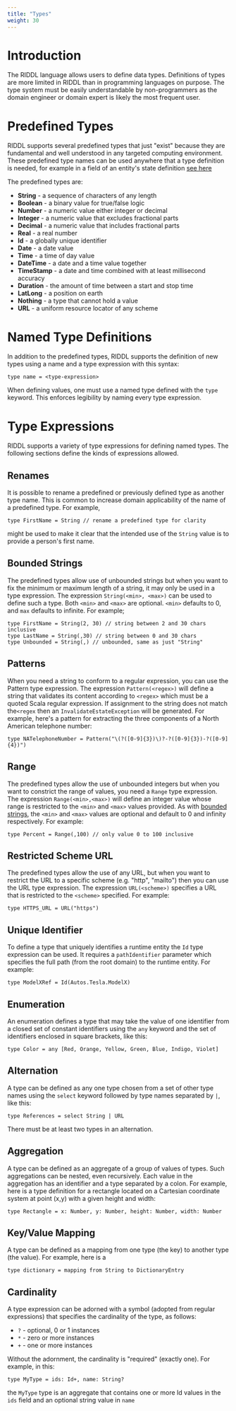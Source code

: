 ```yaml
---
title: "Types"
weight: 30
---
```


# Introduction
The RIDDL language allows users to define data types. Definitions of types
are more limited in RIDDL than in programming languages on purpose. The
type system must be easily understandable by non-programmers as the domain
engineer or domain expert is likely the most frequent user. 

# Predefined Types
RIDDL supports several predefined types that just "exist" because they are
fundamental and well understood in any targeted computing environment. These 
predefined type names can be used anywhere that a type definition is needed,
for example in a field of an entity's state definition 
[see here](domain/context/entity/state)

The predefined  types are: 
* **String** - a sequence of characters of any length 
* **Boolean** - a binary value for true/false logic
* **Number**  - a numeric value either integer or decimal
* **Integer** - a numeric value that excludes fractional parts
* **Decimal** - a numeric value that includes fractional parts
* **Real** - a real number
* **Id** - a globally unique identifier
* **Date** - a date value
* **Time** - a time of day value
* **DateTime** - a date and a time value together
* **TimeStamp** - a date and time combined with at least millisecond accuracy
* **Duration** - the amount of time between a start and stop time
* **LatLong** - a position on earth
* **Nothing** - a type that cannot hold a value
* **URL** - a uniform resource locator of any scheme


# Named Type Definitions
In addition to the predefined types, RIDDL supports the definition of new 
types using a name and a type expression with this syntax:
```riddl
type name = <type-expression>
```

When defining values, one must use a named type defined with the 
`type` keyword. This enforces legibility by naming every type expression.
 
# Type Expressions
RIDDL supports a variety of type expressions for defining named types. The
following sections define the kinds of expressions allowed.

## Renames
It is possible to rename a predefined or previously defined type as another 
type name.  This is common to increase domain applicability of the name of 
a predefined type. For example,
```riddl
type FirstName = String // rename a predefined type for clarity
```
might be used to make it clear that the intended use of the `String` value
is to provide a person's first name.

## Bounded Strings
The predefined types allow use of unbounded strings but when you want to
fix the minimum or maximum length of a string, it may only be used in a type
expression. The expression `String(<min>, <max>)` can be used to define such 
a type. Both `<min>` and `<max>` are optional. `<min>` defaults to 0, and 
`max` defaults to infinite. For example;
```riddl
type FirstName = String(2, 30) // string between 2 and 30 chars inclusive
type LastName = String(,30) // string between 0 and 30 chars
type Unbounded = String(,) // unbounded, same as just "String"
```

## Patterns
When you need a string to conform to a regular expression, you can use the 
Pattern type expression. The expression `Pattern(<regex>)` will define a 
string that validates its content according to `<regex>` which must be a 
quoted Scala regular expression.  If assignment to the string does not match 
the`<regex` then an `InvalidateEstateException` will be generated. For example,
here's a pattern for extracting the three components of a North American 
telephone number: 
```riddl
type NATelephoneNumber = Pattern("\(?([0-9]{3})\)?-?([0-9]{3})-?([0-9]{4})")
```

## Range
The predefined types allow the use of unbounded integers but when you want 
to constrict the range of values, you need a `Range` type expression.  The 
expression `Range(<min>,<max>)` will define an integer value whose range is 
restricted to the `<min>` and `<max>` values provided.  As with [bounded 
strings](./types#Bounded_Strings), the `<min>` and `<max>` values are 
optional and default to 0 and infinity respectively. For example:
```riddl
type Percent = Range(,100) // only value 0 to 100 inclusive
```

## Restricted Scheme URL
The predefined types allow the use of any URL, but when you want to 
restrict the URL to a specific scheme (e.g. "http", "mailto") then you can 
use the URL type expression. The expression `URL(<scheme>)` specifies a URL 
that is restricted to the `<scheme>` specified. For example:
```riddl
type HTTPS_URL = URL("https")
```

## Unique Identifier
To define a type that uniquely identifies a runtime entity the `Id` type 
expression can be used.  It requires a `pathIdentifier` parameter which 
specifies the full path (from the root domain) to the runtime entity.  For 
example:
```riddl
type ModelXRef = Id(Autos.Tesla.ModelX)
```

## Enumeration
An enumeration defines a type that may take the value of one identifier from a
closed set of constant identifiers using the `any` keyword and the set of
identifiers enclosed in square brackets, like this:
```
type Color = any [Red, Orange, Yellow, Green, Blue, Indigo, Violet]
```

## Alternation
A type can be defined as any one type chosen from a set of other type names 
using the `select` keyword followed by type names separated by `|`, like this:
 
```
type References = select String | URL
```

There must be at least two types in an alternation. 

## Aggregation
A type can be defined as an aggregate of a group of values of types. 
Such aggregations can be nested, even recursively. Each value in the 
aggregation has an identifier and a type separated by a colon. For example, 
here is a type definition for a rectangle located on a Cartesian coordinate 
system at point (x,y) with a given height and width:
```
type Rectangle = x: Number, y: Number, height: Number, width: Number
```

## Key/Value Mapping
A type can be defined as a mapping from one type (the key) to another type 
(the value). For example, here is a
```riddl
type dictionary = mapping from String to DictionaryEntry
```

## Cardinality
A type expression can be adorned with a symbol (adopted from regular
expressions) that specifies the cardinality of the type, as follows:
* `?` - optional, 0 or 1 instances
* `*` - zero or more instances
* `+` - one or more instances

Without the adornment, the cardinality is "required" (exactly one).
For example, in this:
```
type MyType = ids: Id+, name: String?
```
the `MyType` type is an aggregate that contains one or more Id values 
in the `ids` field and an optional string value in `name`
